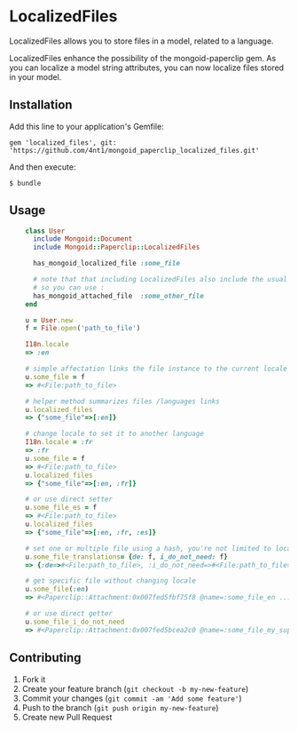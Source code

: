 # LocalizedFiles

LocalizedFiles allows you to store files in a model, related to a language.

LocalizedFiles enhance the possibility of the mongoid-paperclip gem. As you can localize a model string attributes, you can now localize files stored in your model.

## Installation

Add this line to your application's Gemfile:

    gem 'localized_files', git: 'https://github.com/4nt1/mongoid_paperclip_localized_files.git'

And then execute:

    $ bundle

## Usage

```rb
    class User
      include Mongoid::Document
      include Mongoid::Paperclip::LocalizedFiles

      has_mongoid_localized_file :some_file

      # note that that including LocalizedFiles also include the usual Mongoid::Paperclip
      # so you can use :
      has_mongoid_attached_file  :some_other_file
    end

    u = User.new
    f = File.open('path_to_file')

    I18n.locale
    => :en

    # simple affectation links the file instance to the current locale
    u.some_file = f
    => #<File:path_to_file>

    # helper method summarizes files /languages links
    u.localized_files
    => {"some_file"=>[:en]}

    # change locale to set it to another language
    I18n.locale = :fr
    => :fr
    u.some_file = f
    => #<File:path_to_file>
    u.localized_files
    => {"some_file"=>[:en, :fr]}

    # or use direct setter
    u.some_file_es = f
    => #<File:path_to_file>
    u.localized_files
    => {"some_file"=>[:en, :fr, :es]}

    # set one or multiple file using a hash, you're not limited to locales symbol
    u.some_file_translations= {de: f, i_do_not_need: f}
    => {:de=>#<File:path_to_file>, :i_do_not_need=>#<File:path_to_file>}

    # get specific file without changing locale
    u.some_file(:en)
    => #<Paperclip::Attachment:0x007fed5fbf75f8 @name=:some_file_en ... >

    # or use direct getter
    u.some_file_i_do_not_need
    => #<Paperclip::Attachment:0x007fed5bcea2c0 @name=:some_file_my_super ...>
```
## Contributing

1. Fork it
2. Create your feature branch (`git checkout -b my-new-feature`)
3. Commit your changes (`git commit -am 'Add some feature'`)
4. Push to the branch (`git push origin my-new-feature`)
5. Create new Pull Request
